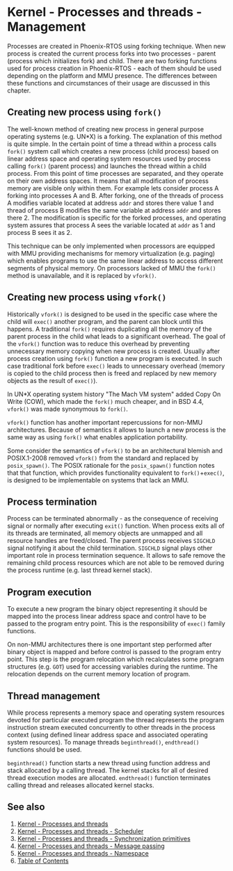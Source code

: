 # Kernel - Processes and threads - Management

Processes are created in Phoenix-RTOS using forking technique. When new process is created the current process
forks into two processes - parent (process which initializes fork) and child. There are two forking functions
used for process creation in Phoenix-RTOS - each of them should be used depending on the platform and MMU presence.
The differences between these functions and circumstances of their usage are discussed in this chapter.

## Creating new process using `fork()`

The well-known method of creating new process in general purpose operating systems (e.g. UN*X) is a forking.
The explanation of this method is quite simple. In the certain point of time a thread within a process calls `fork()`
system call which creates a new process (child process) based on linear address space and operating system resources
used by process calling `fork()` (parent process) and launches the thread within a child process. From this point of
time processes are separated, and they operate on their own address spaces. It means that all modification of process
memory are visible only within them. For example lets consider process A forking into processes A and B. After forking,
one of the threads of process A modifies variable located at address `addr` and stores there value 1 and thread of
process B modifies the same variable at address `addr` and stores there 2. The modification is specific for the forked
processes, and operating system assures that process A sees the variable located at `addr` as 1 and process B sees it as
2.

This technique can be only implemented when processors are equipped with MMU providing mechanisms for memory
virtualization (e.g. paging) which enables programs to use the same linear address to access different segments of
physical memory. On processors lacked of MMU the `fork()` method is unavailable, and it is replaced by `vfork()`.

## Creating new process using `vfork()`

Historically `vfork()` is designed to be used in the specific case where the child will `exec()` another program, and
the parent can block until this happens. A traditional `fork()` requires duplicating all the memory of the parent
process in the child what leads to a significant overhead. The goal of the `vfork()` function was to reduce this
overhead by preventing unnecessary memory copying when new process is created. Usually after process creation using
`fork()` function a new program is executed. In such case traditional fork before `exec()` leads to unnecessary
overhead (memory is copied to the child process then is freed and replaced by new memory objects as the result of
`exec()`).

In UN*X operating system history "The Mach VM system" added Copy On Write (COW), which made the `fork()` much cheaper,
and in BSD 4.4, `vfork()` was made synonymous to `fork()`.

`vfork()` function has another important repercussions for non-MMU architectures. Because of semantics it allows to
launch a new process is the same way as using `fork()` what enables application portability.

Some consider the semantics of `vfork()` to be an architectural blemish and POSIX.1-2008 removed `vfork()` from the
standard and replaced by `posix_spawn()`. The POSIX rationale for the `posix_spawn()` function notes that that function,
which provides functionality equivalent to `fork()`+`exec()`, is designed to be implementable on systems that lack an
MMU.

## Process termination

Process can be terminated abnormally - as the consequence of receiving signal or normally after executing `exit()`
function. When process exits all of its threads are terminated, all memory objects are unmapped and all resource handles
are freed/closed. The parent process receives `SIGCHLD` signal notifying it about the child termination. `SIGCHLD`
signal plays other important role in process termination sequence. It allows to safe remove the remaining child
process resources which are not able to be removed during the process runtime (e.g. last thread kernel stack).

## Program execution

To execute a new program the binary object representing it should be mapped into the process linear address space and
control have to be passed to the program entry point. This is the responsibility of `exec()` family functions.

On non-MMU architectures there is one important step performed after binary object is mapped and before control is
passed to the program entry point. This step is the program relocation which recalculates some program structures
(e.g. `GOT`) used for accessing variables during the runtime. The relocation depends on the current memory location of
program.

## Thread management

While process represents a memory space and operating system resources devoted for particular executed program the
thread represents the program instruction stream executed concurrently to other threads in the process context
(using defined linear address space and associated operating system resources). To manage threads `beginthread()`,
`endthread()` functions should be used.

`beginthread()` function starts a new thread using function address and stack allocated by a calling thread. The kernel
stacks for all of desired thread execution modes are allocated. `endthread()` function terminates calling thread and
releases allocated kernel stacks.

## See also

1. [Kernel - Processes and threads](README.md)
2. [Kernel - Processes and threads - Scheduler](scheduler.md)
3. [Kernel - Processes and threads - Synchronization primitives](sync.md)
4. [Kernel - Processes and threads - Message passing](msg.md)
5. [Kernel - Processes and threads - Namespace](namespace.md)
6. [Table of Contents](../../README.md)
